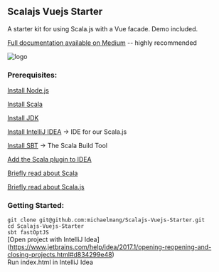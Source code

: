 ## Scalajs Vuejs Starter

A starter kit for using Scala.js with a Vue facade. Demo included.

[Full documentation available on Medium](http://bit.ly/2oInG1g) -- highly recommended

![logo](https://cdn-images-1.medium.com/max/1000/1*iQXW2fK8X-ViU4lLHOs2dA.png)


### **Prerequisites:**

[Install Node.js](https://nodejs.org/en/)

[Install Scala](https://www.scala-lang.org/download/)

[Install JDK](http://www.oracle.com/technetwork/java/javase/downloads/jdk8-downloads-2133151.html)

[Install IntelliJ IDEA](https://www.jetbrains.com/idea/) → IDE for our Scala.js

[Install SBT](http://www.scala-sbt.org/) → The Scala Build Tool

[Add the Scala plugin to IDEA](https://www.jetbrains.com/help/idea/2017.1/creating-and-running-your-scala-application.html)

[Briefly read about Scala](https://www.scala-lang.org/)

[Briefly read about Scala.js](https://www.scala-js.org/)

### Getting Started:

`git clone git@github.com:michaelmang/Scalajs-Vuejs-Starter.git` <br/>
`cd Scalajs-Vuejs-Starter` <br/>
`sbt fastOptJS` <br/>
 [Open project with IntelliJ Idea] (https://www.jetbrains.com/help/idea/2017.1/opening-reopening-and-closing-projects.html#d834299e48) <br/>
 Run index.html in IntelliJ Idea <br/>
